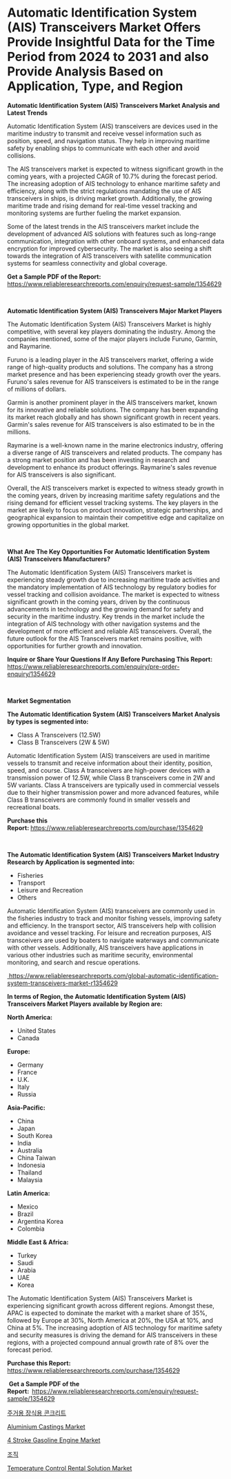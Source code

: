 <p><h1>Automatic Identification System (AIS) Transceivers Market Offers Provide Insightful Data for the Time Period from 2024 to 2031 and also Provide Analysis Based on Application, Type, and Region</h1></p><p><strong>Automatic Identification System (AIS) Transceivers Market Analysis and Latest Trends</strong></p>
<p><p>Automatic Identification System (AIS) transceivers are devices used in the maritime industry to transmit and receive vessel information such as position, speed, and navigation status. They help in improving maritime safety by enabling ships to communicate with each other and avoid collisions.</p><p>The AIS transceivers market is expected to witness significant growth in the coming years, with a projected CAGR of 10.7% during the forecast period. The increasing adoption of AIS technology to enhance maritime safety and efficiency, along with the strict regulations mandating the use of AIS transceivers in ships, is driving market growth. Additionally, the growing maritime trade and rising demand for real-time vessel tracking and monitoring systems are further fueling the market expansion.</p><p>Some of the latest trends in the AIS transceivers market include the development of advanced AIS solutions with features such as long-range communication, integration with other onboard systems, and enhanced data encryption for improved cybersecurity. The market is also seeing a shift towards the integration of AIS transceivers with satellite communication systems for seamless connectivity and global coverage.</p></p>
<p><strong>Get a Sample PDF of the Report:&nbsp;</strong> <a href="https://www.reliableresearchreports.com/enquiry/request-sample/1354629">https://www.reliableresearchreports.com/enquiry/request-sample/1354629</a></p>
<p>&nbsp;</p>
<p><strong>Automatic Identification System (AIS) Transceivers Major Market Players</strong></p>
<p><p>The Automatic Identification System (AIS) Transceivers Market is highly competitive, with several key players dominating the industry. Among the companies mentioned, some of the major players include Furuno, Garmin, and Raymarine.</p><p>Furuno is a leading player in the AIS transceivers market, offering a wide range of high-quality products and solutions. The company has a strong market presence and has been experiencing steady growth over the years. Furuno's sales revenue for AIS transceivers is estimated to be in the range of millions of dollars.</p><p>Garmin is another prominent player in the AIS transceivers market, known for its innovative and reliable solutions. The company has been expanding its market reach globally and has shown significant growth in recent years. Garmin's sales revenue for AIS transceivers is also estimated to be in the millions.</p><p>Raymarine is a well-known name in the marine electronics industry, offering a diverse range of AIS transceivers and related products. The company has a strong market position and has been investing in research and development to enhance its product offerings. Raymarine's sales revenue for AIS transceivers is also significant.</p><p>Overall, the AIS transceivers market is expected to witness steady growth in the coming years, driven by increasing maritime safety regulations and the rising demand for efficient vessel tracking systems. The key players in the market are likely to focus on product innovation, strategic partnerships, and geographical expansion to maintain their competitive edge and capitalize on growing opportunities in the global market.</p></p>
<p>&nbsp;</p>
<p><strong>What Are The Key Opportunities For Automatic Identification System (AIS) Transceivers Manufacturers?</strong></p>
<p><p>The Automatic Identification System (AIS) Transceivers market is experiencing steady growth due to increasing maritime trade activities and the mandatory implementation of AIS technology by regulatory bodies for vessel tracking and collision avoidance. The market is expected to witness significant growth in the coming years, driven by the continuous advancements in technology and the growing demand for safety and security in the maritime industry. Key trends in the market include the integration of AIS technology with other navigation systems and the development of more efficient and reliable AIS transceivers. Overall, the future outlook for the AIS Transceivers market remains positive, with opportunities for further growth and innovation.</p></p>
<p><strong>Inquire or Share Your Questions If Any Before Purchasing This Report:</strong> <a href="https://www.reliableresearchreports.com/enquiry/pre-order-enquiry/1354629">https://www.reliableresearchreports.com/enquiry/pre-order-enquiry/1354629</a></p>
<p>&nbsp;</p>
<p><strong>Market Segmentation</strong></p>
<p><strong>The Automatic Identification System (AIS) Transceivers Market Analysis by types is segmented into:</strong></p>
<p><ul><li>Class A Transceivers (12.5W)</li><li>Class B Transceivers (2W & 5W)</li></ul></p>
<p><p>Automatic Identification System (AIS) transceivers are used in maritime vessels to transmit and receive information about their identity, position, speed, and course. Class A transceivers are high-power devices with a transmission power of 12.5W, while Class B transceivers come in 2W and 5W variants. Class A transceivers are typically used in commercial vessels due to their higher transmission power and more advanced features, while Class B transceivers are commonly found in smaller vessels and recreational boats.</p></p>
<p><strong>Purchase this Report:&nbsp;</strong><a href="https://www.reliableresearchreports.com/purchase/1354629">https://www.reliableresearchreports.com/purchase/1354629</a></p>
<p>&nbsp;</p>
<p><strong>The Automatic Identification System (AIS) Transceivers Market Industry Research by Application is segmented into:</strong></p>
<p><ul><li>Fisheries</li><li>Transport</li><li>Leisure and Recreation</li><li>Others</li></ul></p>
<p><p>Automatic Identification System (AIS) transceivers are commonly used in the fisheries industry to track and monitor fishing vessels, improving safety and efficiency. In the transport sector, AIS transceivers help with collision avoidance and vessel tracking. For leisure and recreation purposes, AIS transceivers are used by boaters to navigate waterways and communicate with other vessels. Additionally, AIS transceivers have applications in various other industries such as maritime security, environmental monitoring, and search and rescue operations.</p></p>
<p><a href="https://www.reliableresearchreports.com/global-automatic-identification-system-transceivers-market-r1354629">&nbsp;https://www.reliableresearchreports.com/global-automatic-identification-system-transceivers-market-r1354629</a></p>
<p><strong>In terms of Region, the Automatic Identification System (AIS) Transceivers Market Players available by Region are:</strong></p>
<p>
    <p> <strong> North America: </strong>
        <ul>
            <li>United States</li>
            <li>Canada</li>
        </ul>
        </p> 
    <p> <strong> Europe: </strong>
        <ul>
            <li>Germany</li>
            <li>France</li>
            <li>U.K.</li>
            <li>Italy</li>
            <li>Russia</li>
        </ul>
        </p> 
    <p> <strong> Asia-Pacific: </strong>
        <ul>
            <li>China</li>
            <li>Japan</li>
            <li>South Korea</li>
            <li>India</li>
            <li>Australia</li>
            <li>China Taiwan</li>
            <li>Indonesia</li>
            <li>Thailand</li>
            <li>Malaysia</li>
        </ul>
        </p> 
    <p> <strong> Latin America: </strong>
        <ul>
            <li>Mexico</li>
            <li>Brazil</li>
            <li>Argentina Korea</li>
            <li>Colombia</li>
        </ul>
        </p> 
    <p> <strong> Middle East & Africa: </strong>
        <ul>
            <li>Turkey</li>
            <li>Saudi</li>
            <li>Arabia</li>
            <li>UAE</li>
            <li>Korea</li>
        </ul>
    </p>
    </p>
<p><p>The Automatic Identification System (AIS) Transceivers Market is experiencing significant growth across different regions. Amongst these, APAC is expected to dominate the market with a market share of 35%, followed by Europe at 30%, North America at 20%, the USA at 10%, and China at 5%. The increasing adoption of AIS technology for maritime safety and security measures is driving the demand for AIS transceivers in these regions, with a projected compound annual growth rate of 8% over the forecast period.</p></p>
<p><strong>Purchase this Report: </strong><a href="https://www.reliableresearchreports.com/purchase/1354629">https://www.reliableresearchreports.com/purchase/1354629</a></p>
<p>&nbsp;<strong>Get a Sample PDF of the Report:&nbsp;&nbsp;</strong><a href="https://www.reliableresearchreports.com/enquiry/request-sample/1354629">https://www.reliableresearchreports.com/enquiry/request-sample/1354629</a></p>
<p><strong></strong></p>
<p><p><a href="https://medium.com/@ieremiapadurariu20221/%EA%B1%B0%EC%A3%BC%EC%9A%A9-%EC%9E%A5%EC%8B%9D%EC%9A%A9-%EC%BD%98%ED%81%AC%EB%A6%AC%ED%8A%B8-%EC%8B%9C%EC%9E%A5%EC%9D%80-2031%EB%85%84%EA%B9%8C%EC%A7%80-%EC%8B%9C%EC%9E%A5-%EC%A0%90%EC%9C%A0%EC%9C%A8-%EA%B7%9C%EB%AA%A8-%EB%B0%8F-%EC%98%88%EC%B8%A1%EB%90%9C-%EC%98%88%EC%83%81%EC%97%90-%EC%B4%88%EC%A0%90%EC%9D%84-%EB%A7%9E%EC%B6%94%EA%B3%A0-%EC%9E%88%EC%8A%B5%EB%8B%88%EB%8B%A4-f587c8525467">주거용 장식용 콘크리트</a></p><p><a href="https://issuu.com/reportprime-2/docs/aluminium-castings-market-size-2030.pptx">Aluminium Castings Market</a></p><p><a href="https://view.publitas.com/reportprime-1/4-stroke-gasoline-engine-market-size-market-outlook-and-market-forecast-2024-to-2031/">4 Stroke Gasoline Engine Market</a></p><p><a href="https://medium.com/@dadanedu33/%EC%A1%B0%EC%A7%81-%EC%8B%9C%EC%9E%A5-%EC%A7%80%ED%91%9C%EC%9D%98-%ED%95%B4%EB%8F%85-%EC%8B%9C%EC%9E%A5-%EC%A0%90%EC%9C%A0%EC%9C%A8-%ED%8A%B8%EB%A0%8C%EB%93%9C-%EB%B0%8F-%EC%84%B1%EC%9E%A5-%ED%8C%A8%ED%84%B4-f11e6949eb2e">조직</a></p><p><a href="https://github.com/Sherrillcrooksxa8i18ucf2m/Market-Research-Report-List-2/blob/main/temperature-control-rental-solution-market.md">Temperature Control Rental Solution Market</a></p></p>